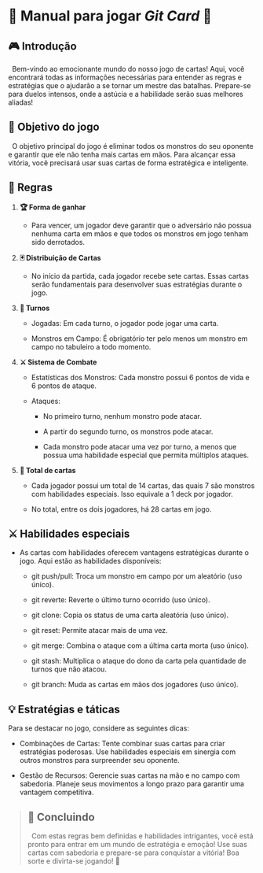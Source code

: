 # 🌟 Manual para jogar *Git Card* 🌟

## 🎮 Introdução
&nbsp; Bem-vindo ao emocionante mundo do nosso jogo de cartas! Aqui, você encontrará todas as informações necessárias para entender as regras e estratégias que o ajudarão a se tornar um mestre das batalhas. Prepare-se para duelos intensos, onde a astúcia e a habilidade serão suas melhores aliadas!

## 🎯 Objetivo do jogo
&nbsp; O objetivo principal do jogo é eliminar todos os monstros do seu oponente e garantir que ele não tenha mais cartas em mãos. Para alcançar essa vitória, você precisará usar suas cartas de forma estratégica e inteligente.

## 📜 Regras
1. **🏆 Forma de ganhar**
    * Para vencer, um jogador deve garantir que o adversário não possua nenhuma carta em mãos e que todos os monstros em jogo tenham sido derrotados.

2. **🃏 Distribuição de Cartas**
    * No início da partida, cada jogador recebe sete cartas. Essas cartas serão fundamentais para desenvolver suas estratégias durante o jogo.

3. **🔄 Turnos**
    * Jogadas: Em cada turno, o jogador pode jogar uma carta.

    * Monstros em Campo: É obrigatório ter pelo menos um monstro em campo no tabuleiro a todo momento.

4. **⚔️ Sistema de Combate**
    * Estatísticas dos Monstros: Cada monstro possui 6 pontos de vida e 6 pontos de ataque.

    * Ataques:

        * No primeiro turno, nenhum monstro pode atacar.

        * A partir do segundo turno, os monstros pode atacar.

        * Cada monstro pode atacar uma vez por turno, a menos que possua uma habilidade especial que permita múltiplos ataques.

5. **🔢 Total de cartas**
    * Cada jogador possui um total de 14 cartas, das quais 7 são monstros com habilidades especiais. Isso equivale a 1 deck por jogador.

    * No total, entre os dois jogadores, há 28 cartas em jogo.

## ⚔️ Habilidades especiais
* As cartas com habilidades oferecem vantagens estratégicas durante o jogo. Aqui estão as habilidades disponíveis:

    * git push/pull: Troca um monstro em campo por um aleatório (uso único).

    * git reverte: Reverte o último turno ocorrido (uso único).

    * git clone: Copia os status de uma carta aleatória (uso único).

    * git reset: Permite atacar mais de uma vez.

    * git merge: Combina o ataque com a última carta morta (uso único).

    * git stash: Multiplica o ataque do dono da carta pela quantidade de turnos que não atacou.

    * git branch: Muda as cartas em mãos dos jogadores (uso único).

## 💡 Estratégias e táticas
Para se destacar no jogo, considere as seguintes dicas:

* Combinações de Cartas: Tente combinar suas cartas para criar estratégias poderosas. Use habilidades especiais em sinergia com outros monstros para surpreender seu oponente.

* Gestão de Recursos: Gerencie suas cartas na mão e no campo com sabedoria. Planeje seus movimentos a longo prazo para garantir uma vantagem competitiva.

> ## 🎉 Concluindo
> &nbsp; Com estas regras bem definidas e habilidades intrigantes, você está pronto para entrar em um mundo de estratégia e emoção! Use suas cartas com sabedoria e prepare-se para conquistar a vitória! Boa sorte e divirta-se jogando! 🌈
